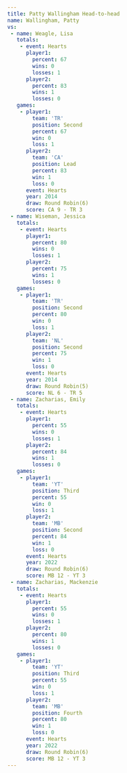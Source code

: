 ```yaml
---
title: Patty Wallingham Head-to-head
name: Wallingham, Patty
vs:
 - name: Weagle, Lisa
   totals:
    - event: Hearts
      player1:
        percent: 67
        wins: 0
        losses: 1
      player2:
        percent: 83
        wins: 1
        losses: 0
   games:
    - player1:
        team: 'TR'
        position: Second
        percent: 67
        win: 0
        loss: 1
      player2:
        team: 'CA'
        position: Lead
        percent: 83
        win: 1
        loss: 0
      event: Hearts
      year: 2014
      draw: Round Robin(6)
      score: CA 9 - TR 3
 - name: Wiseman, Jessica
   totals:
    - event: Hearts
      player1:
        percent: 80
        wins: 0
        losses: 1
      player2:
        percent: 75
        wins: 1
        losses: 0
   games:
    - player1:
        team: 'TR'
        position: Second
        percent: 80
        win: 0
        loss: 1
      player2:
        team: 'NL'
        position: Second
        percent: 75
        win: 1
        loss: 0
      event: Hearts
      year: 2014
      draw: Round Robin(5)
      score: NL 6 - TR 5
 - name: Zacharias, Emily
   totals:
    - event: Hearts
      player1:
        percent: 55
        wins: 0
        losses: 1
      player2:
        percent: 84
        wins: 1
        losses: 0
   games:
    - player1:
        team: 'YT'
        position: Third
        percent: 55
        win: 0
        loss: 1
      player2:
        team: 'MB'
        position: Second
        percent: 84
        win: 1
        loss: 0
      event: Hearts
      year: 2022
      draw: Round Robin(6)
      score: MB 12 - YT 3
 - name: Zacharias, Mackenzie
   totals:
    - event: Hearts
      player1:
        percent: 55
        wins: 0
        losses: 1
      player2:
        percent: 80
        wins: 1
        losses: 0
   games:
    - player1:
        team: 'YT'
        position: Third
        percent: 55
        win: 0
        loss: 1
      player2:
        team: 'MB'
        position: Fourth
        percent: 80
        win: 1
        loss: 0
      event: Hearts
      year: 2022
      draw: Round Robin(6)
      score: MB 12 - YT 3
---
```

